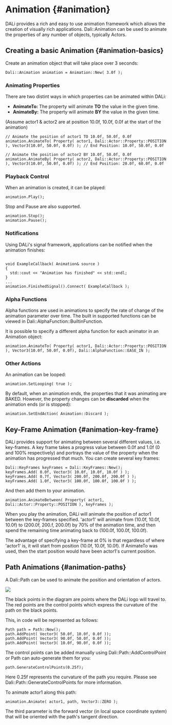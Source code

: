 <!--
/**-->

# Animation {#animation}

DALi provides a rich and easy to use animation framework which allows the creation of visually rich applications.
Dali::Animation can be used to animate the properties of any number of objects, typically Actors.

## Creating a basic Animation {#animation-basics}

Create an animation object that will take place over 3 seconds:
~~~{.cpp}
Dali::Animation animation = Animation::New( 3.0f );
~~~

### Animating Properties

There are two distint ways in which properties can be animated within DALi:
- **AnimateTo:** The property will animate **TO** the value in the given time.
- **AnimateBy:** The property will animate **BY** the value in the given time.

(Assume actor1 & actor2 are at position 10.0f, 10.0f, 0.0f at the start of the animation)
~~~{.cpp}
// Animate the position of actor1 TO 10.0f, 50.0f, 0.0f
animation.AnimateTo( Property( actor1, Dali::Actor::Property::POSITION ), Vector3(10.0f, 50.0f, 0.0f) ); // End Position: 10.0f, 50.0f, 0.0f

// Animate the position of actor2 BY 10.0f, 50.0f, 0.0f
animation.AnimateBy( Property( actor2, Dali::Actor::Property::POSITION ), Vector3(10.0f, 50.0f, 0.0f) ); // End Position: 20.0f, 60.0f, 0.0f
~~~

### Playback Control

When an animation is created, it can be played:
~~~{.cpp}
animation.Play();
~~~

Stop and Pause are also supported.
~~~{.cpp}
animation.Stop();
animation.Pause();
~~~

### Notifications

Using DALi's signal framework, applications can be notified when the animation finishes:

~~~{.cpp}

void ExampleCallback( Animation& source )
{
  std::cout << "Animation has finished" << std::endl;
}
...
animation.FinishedSignal().Connect( ExampleCallback );
~~~

### Alpha Functions

Alpha functions are used in animations to specify the rate of change of the animation parameter over time.
The built in supported functions can be viewed in Dali::AlphaFunction::BuiltinFunction.

It is possible to specify a different alpha function for each animator in an Animation object:
~~~{.cpp}
animation.AnimateTo( Property( actor1, Dali::Actor::Property::POSITION ), Vector3(10.0f, 50.0f, 0.0f), Dali::AlphaFunction::EASE_IN );
~~~

### Other Actions

An animation can be looped:
~~~{.cpp}
animation.SetLooping( true );
~~~

By default, when an animation ends, the properties that it was animating are BAKED.
However, the property changes can be **discarded** when the animation ends (or is stopped):
~~~{.cpp}
animation.SetEndAction( Animation::Discard );
~~~

## Key-Frame Animation {#animation-key-frame}

DALi provides support for animating between several different values, i.e. key-frames.
A key frame takes a progress value between 0.0f and 1.0f (0 and 100% respectively) and portrays the value of the property when the animation has progressed that much.
You can create several key frames:
~~~{.cpp}
Dali::KeyFrames keyFrames = Dali::KeyFrames::New();
keyFrames.Add( 0.0f, Vector3( 10.0f, 10.0f, 10.0f ) );
keyFrames.Add( 0.7f, Vector3( 200.0f, 200.0f, 200.0f ) );
keyFrames.Add( 1.0f, Vector3( 100.0f, 100.0f, 100.0f ) );
~~~
And then add them to your animation.
~~~{.cpp}
animation.AnimateBetween( Property( actor1, Dali::Actor::Property::POSITION ), keyFrames );
~~~
When you play the animation, DALi will animate the position of actor1 between the key-frames specified.
'actor1' will animate from (10.0f, 10.0f, 10.0f) to (200.0f, 200.f, 200.0f) by 70% of the animation time,
and then spend the remaining time animating back to (100.0f, 100.0f, 100.0f).

The advantage of specifying a key-frame at 0% is that regardless of where 'actor1' is, it will start from position (10.0f, 10.0f, 10.0f).
If AnimateTo was used, then the start position would have been actor1's current position.

## Path Animations {#animation-paths}

A Dali::Path can be used to animate the position and orientation of actors.

![ ](animation/animated-path.png)

The black points in the diagram are points where the DALi logo will travel to.
The red points are the control points which express the curvature of the path on the black points.

This, in code will be represented as follows:
~~~{.cpp}
Path path = Path::New();
path.AddPoint( Vector3( 50.0f, 10.0f, 0.0f ));
path.AddPoint( Vector3( 90.0f, 50.0f, 0.0f ));
path.AddPoint( Vector3( 10.0f, 90.0f, 0.0f ));
~~~
The control points can be added manually using Dali::Path::AddControlPoint or Path can auto-generate them for you:
~~~{.cpp}
path.GenerateControlPoints(0.25f);
~~~
Here 0.25f represents the curvature of the path you require. Please see Dali::Path::GenerateControlPoints for more information.

To animate actor1 along this path:
~~~{.cpp}
animation.Animate( actor1, path, Vector3::ZERO );
~~~
The third parameter is the forward vector (in local space coordinate system) that will be oriented with the path's tangent direction.